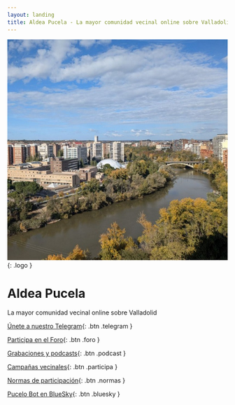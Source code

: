 ```yaml
---
layout: landing
title: Aldea Pucela - La mayor comunidad vecinal online sobre Valladolid
---
```


![Logo Aldea Pucela](/img/logo.jpg){: .logo }

# Aldea Pucela

La mayor comunidad vecinal online sobre Valladolid

[<i data-lucide="send"></i> Únete a nuestro Telegram](https://t.me/AldeaPucela){: .btn .telegram }

[<i data-lucide="message-square"></i> Participa en el Foro](https://foro.aldeapucela.com/){: .btn .foro }

[<i data-lucide="podcast"></i> Grabaciones y podcasts](https://creators.spotify.com/pod/show/aldea-pucela){: .btn .podcast }

[<i data-lucide="megaphone"></i> Campañas vecinales](https://participa.aldeapucela.com){: .btn .participa }

[<i data-lucide="info"></i> Normas de participación](/normas/){: .btn .normas }

[<i data-lucide="bot"></i> Pucelo Bot en BlueSky](https://bsky.app/profile/pucelobot.aldeapucela.com){: .btn .bluesky }
